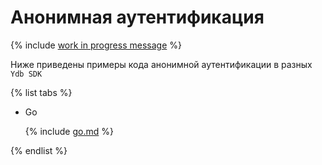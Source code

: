 # Анонимная аутентификация

{% include [work in progress message](../../_includes/addition.md) %}

Ниже приведены примеры кода анонимной аутентификации в разных `Ydb SDK`

{% list tabs %}

- Go


  {% include [go.md](anonymous/go.md) %}


{% endlist %}
